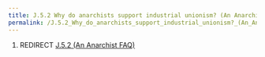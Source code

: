 ```yaml
---
title: J.5.2 Why do anarchists support industrial unionism? (An Anarchist FAQ)
permalink: /J.5.2_Why_do_anarchists_support_industrial_unionism?_(An_Anarchist_FAQ)/
---
```


1.  REDIRECT [J.5.2 (An Anarchist
    FAQ)](J.5.2_(An_Anarchist_FAQ) "wikilink")